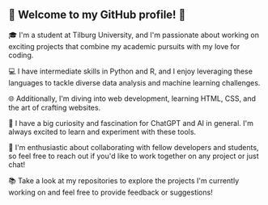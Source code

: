 ## 👋 Welcome to my GitHub profile! 🚀

🎓 I'm a student at Tilburg University, and I'm passionate about working on exciting projects that combine my academic pursuits with my love for coding.

💻 I have intermediate skills in Python and R, and I enjoy leveraging these languages to tackle diverse data analysis and machine learning challenges.

🌐 Additionally, I'm diving into web development, learning HTML, CSS, and the art of crafting websites.

🤖 I have a big curiosity and fascination for ChatGPT and AI in general. I'm always excited to learn and experiment with these tools.

🤝 I'm enthusiastic about collaborating with fellow developers and students, so feel free to reach out if you'd like to work together on any project or just chat! 

📚 Take a look at my repositories to explore the projects I'm currently working on and feel free to provide feedback or suggestions!
